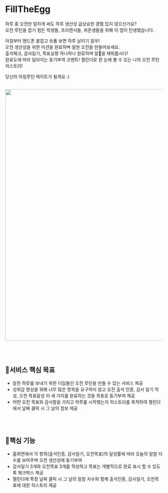 # FillTheEgg

하루 중 오전만 알차게 써도 하루 생산성 급상승한 경험 있지 않으신가요? <br/>
오전 루틴을 잡기 힘든 학생들, 프리랜서들, 취준생들을 위해 이 앱이 탄생했습니다.

아침부터 핸드폰 붙잡고 숏폼 보면 하루 날리기 일쑤! <br/>
오전 생산성을 위한 미션을 완료하며 알찬 오전을 만들어보세요. <br/>
출석체크, 감사일기, 목표실행 하나하나 완료하며 알🥚을 채워봅시다! <br/>
완료도에 따라 달라지는 동기부여 코멘트! 캘린더로 한 눈에 볼 수 있는 나의 오전 루틴 히스토리!

당신의 아침루틴 메이트가 될게요 :)

<br/>

<img src="https://github.com/yyeonjju/FillTheEgg/assets/80277701/606a9131-4b7f-473e-ac52-3cabfb825078" width="800">


<br/><br/>

## 📌서비스 핵심 목표

- 알찬 하루를 보내기 위한 디딤돌인 오전 루틴을 만들 수 있는 서비스 제공
- 성취감 향상을 위해 너무 많은 항목을 요구하지 않고 오전 출석 인증, 감사 일기 작성, 오전 목표달성 이 세 가지를 완료하는 것을 목표로 동기부여 제공
- 어떤 오전 목표와 감사함을 가지고 하루를 시작했는지 히스토리를 축적하여 캘린더에서 날짜 클릭 시 그 날의 정보 제공

<br/><br/>

## 📌핵심 기능

- 홈화면에서 각 항목(출석인증, 감사일기, 오전목표)의 달성률에 따라 오늘의 알참 지수를 보여주며 오전 생산성에 동기부여
- 감사일기 3개와 오전목표 3개를 작성하고 목표는 개별적으로 완료 표시 할 수 있도록 체크박스 제공
- 캘린더에 특정 날짜 클릭 시 그 날의 알참 지수와 함께 출석인증, 감사일기, 오전목표에 대한 히스토리 제공 

